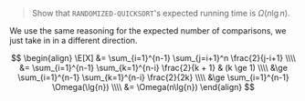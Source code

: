 > Show that `RANDOMIZED-QUICKSORT`'s expected running time is
> $\Omega(n\lg{n})$.

We use the same reasoning for the expected number of comparisons, we just take
in in a different direction.

$$ \begin{align}
   \E[X] &=   \sum_{i=1}^{n-1} \sum_{j=i+1}^n \frac{2}{j-i+1} \\\\
         &=   \sum_{i=1}^{n-1} \sum_{k=1}^{n-i} \frac{2}{k + 1} & (k \ge 1) \\\\
         &\ge \sum_{i=1}^{n-1} \sum_{k=1}^{n-i} \frac{2}{2k} \\\\
         &\ge \sum_{i=1}^{n-1} \Omega(\lg{n}) \\\\
         &=   \Omega(n\lg{n})
   \end{align} $$
